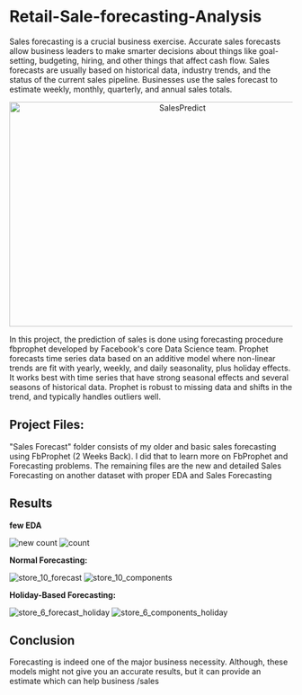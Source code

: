 # Retail-Sale-forecasting-Analysis

Sales forecasting is a crucial business exercise. Accurate sales forecasts allow business leaders to make smarter decisions about things like goal-setting, budgeting, hiring, and other things that affect cash flow. Sales forecasts are usually based on historical data, industry trends, and the status of the current sales pipeline. Businesses use the sales forecast to estimate weekly, monthly, quarterly, and annual sales totals.
<p align="center">
    <img alt="SalesPredict" title="Sales Prediction" src="https://www.entrepreneurshipinabox.com/wp-content/uploads/sales-forecast-template-for-your-business.jpg" width="600" height="400">
</p>

In this project, the prediction of sales is done using forecasting procedure fbprophet developed by Facebook's core Data Science team. Prophet forecasts time series data based on an additive model where non-linear trends are fit with yearly, weekly, and daily seasonality, plus holiday effects. It works best with time series that have strong seasonal effects and several seasons of historical data. Prophet is robust to missing data and shifts in the trend, and typically handles outliers well.

## Project Files: 
"Sales Forecast" folder consists of my older and basic sales forecasting using FbProphet (2 Weeks Back). I did that to learn more on FbProphet and Forecasting problems.
The remaining files are the new and detailed Sales Forecasting on another dataset with proper EDA and Sales Forecasting

## Results

**few EDA**

![new count](https://user-images.githubusercontent.com/85514219/229319693-9d5cc847-b1c4-49c2-a649-66b7e23c88e4.png)
![count](https://user-images.githubusercontent.com/85514219/229319694-dabf04d0-0c6e-426f-93e0-466e46a658a9.png)


**Normal Forecasting:**

![store_10_forecast](https://user-images.githubusercontent.com/85514219/229319380-3e446f3d-e896-429b-9266-f7fac8a6629d.png)
![store_10_components](https://user-images.githubusercontent.com/85514219/229319379-55cff2cc-55d4-4a01-a2a1-b725b2eb291d.png)

**Holiday-Based Forecasting:**

![store_6_forecast_holiday](https://user-images.githubusercontent.com/85514219/229319437-9ca01249-5942-4453-8d1c-762cfa683a67.png)
![store_6_components_holiday](https://user-images.githubusercontent.com/85514219/229319434-d9527c71-c77d-49b3-bf40-4c5bb06a9320.png)


## Conclusion
Forecasting is indeed one of the major business necessity. Although, these models might not give you an accurate results, but it can provide an estimate which can help business /sales
